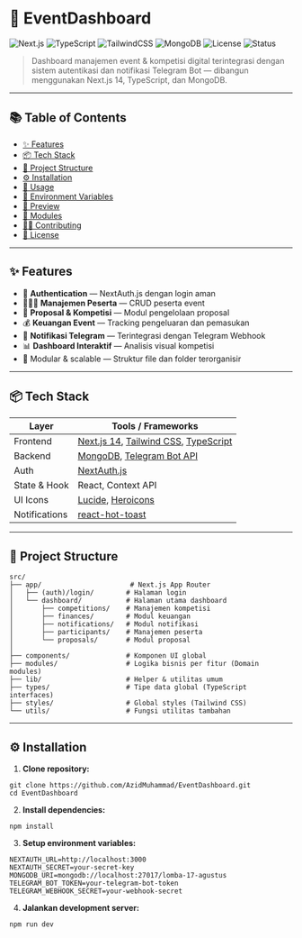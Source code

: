 # 🎯 EventDashboard

![Next.js](https://img.shields.io/badge/Next.js-14-blue?logo=next.js)
![TypeScript](https://img.shields.io/badge/TypeScript-Strict-blue.svg?logo=typescript)
![TailwindCSS](https://img.shields.io/badge/TailwindCSS-3.x-38B2AC.svg?logo=tailwind-css)
![MongoDB](https://img.shields.io/badge/MongoDB-6.x-13aa52?logo=mongodb)
![License](https://img.shields.io/github/license/AzidMuhammad/EventDashboard)
![Status](https://img.shields.io/badge/Status-Development-yellow)

> Dashboard manajemen event & kompetisi digital terintegrasi dengan sistem autentikasi dan notifikasi Telegram Bot — dibangun menggunakan Next.js 14, TypeScript, dan MongoDB.

---

## 📚 Table of Contents

- [✨ Features](#-features)
- [📦 Tech Stack](#-tech-stack)
- [📁 Project Structure](#-project-structure)
- [⚙️ Installation](#️-installation)
- [🚀 Usage](#-usage)
- [📌 Environment Variables](#-environment-variables)
- [📸 Preview](#-preview)
- [🧩 Modules](#-modules)
- [🧑‍💻 Contributing](#-contributing)
- [📄 License](#-license)

---

## ✨ Features

- 🔐 **Authentication** — NextAuth.js dengan login aman
- 🧑‍🤝‍🧑 **Manajemen Peserta** — CRUD peserta event
- 📝 **Proposal & Kompetisi** — Modul pengelolaan proposal
- 💰 **Keuangan Event** — Tracking pengeluaran dan pemasukan
- 🔔 **Notifikasi Telegram** — Terintegrasi dengan Telegram Webhook
- 📊 **Dashboard Interaktif** — Analisis visual kompetisi
- 🧠 Modular & scalable — Struktur file dan folder terorganisir

---

## 📦 Tech Stack

| Layer        | Tools / Frameworks                            |
|--------------|-----------------------------------------------|
| Frontend     | [Next.js 14](https://nextjs.org/), [Tailwind CSS](https://tailwindcss.com/), [TypeScript](https://www.typescriptlang.org/) |
| Backend      | [MongoDB](https://www.mongodb.com/), [Telegram Bot API](https://core.telegram.org/bots/api) |
| Auth         | [NextAuth.js](https://next-auth.js.org/)      |
| State & Hook | React, Context API                            |
| UI Icons     | [Lucide](https://lucide.dev/), [Heroicons](https://heroicons.com/) |
| Notifications| [react-hot-toast](https://react-hot-toast.com)|

---

## 📁 Project Structure
```
src/
├── app/                      # Next.js App Router
│   ├── (auth)/login/        # Halaman login
│   └── dashboard/           # Halaman utama dashboard
│       ├── competitions/    # Manajemen kompetisi
│       ├── finances/        # Modul keuangan
│       ├── notifications/   # Modul notifikasi
│       ├── participants/    # Manajemen peserta
│       └── proposals/       # Modul proposal
│
├── components/              # Komponen UI global
├── modules/                 # Logika bisnis per fitur (Domain modules)
├── lib/                     # Helper & utilitas umum
├── types/                   # Tipe data global (TypeScript interfaces)
├── styles/                  # Global styles (Tailwind CSS)
└── utils/                   # Fungsi utilitas tambahan
```
---

## ⚙️ Installation

1. **Clone repository:**

```
git clone https://github.com/AzidMuhammad/EventDashboard.git
cd EventDashboard
```
2. **Install dependencies:**
```
npm install
```
3. **Setup environment variables:**
```
NEXTAUTH_URL=http://localhost:3000
NEXTAUTH_SECRET=your-secret-key
MONGODB_URI=mongodb://localhost:27017/lomba-17-agustus
TELEGRAM_BOT_TOKEN=your-telegram-bot-token
TELEGRAM_WEBHOOK_SECRET=your-webhook-secret
```
4. **Jalankan development server:**
```
npm run dev
```
